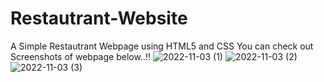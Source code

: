 # Restautrant-Website
A Simple Restautrant Webpage using HTML5 and CSS
You can check out Screenshots of webpage below..!! 
![2022-11-03 (1)](https://user-images.githubusercontent.com/114000635/199771867-a8c4d2a5-ae1b-464d-902a-7c677c5b524f.png)
![2022-11-03 (2)](https://user-images.githubusercontent.com/114000635/199771963-dc7b3ac0-00b9-4163-adc7-b9efb8193275.png)
![2022-11-03 (3)](https://user-images.githubusercontent.com/114000635/199772029-3b103ddc-06bb-42f5-ad5b-854b576ae32e.png)
